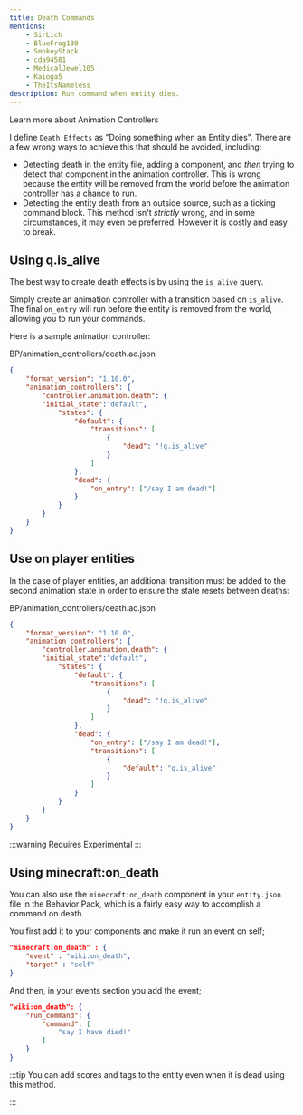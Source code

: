 ```yaml
---
title: Death Commands
mentions:
    - SirLich
    - BlueFrog130
    - SmokeyStack
    - cda94581
    - MedicalJewel105
    - Kaioga5
    - TheItsNameless
description: Run command when entity dies.
---
```


<BButton color="blue" link="animation-controllers-intro">Learn more about Animation Controllers</BButton>

I define `Death Effects` as "Doing something when an Entity dies". There are a few wrong ways to achieve this that should be avoided, including:

-   Detecting death in the entity file, adding a component, and _then_ trying to detect that component in the animation controller. This is wrong because the entity will be removed from the world before the animation controller has a chance to run.
-   Detecting the entity death from an outside source, such as a ticking command block. This method isn't _strictly_ wrong, and in some circumstances, it may even be preferred. However it is costly and easy to break.

## Using q.is_alive

The best way to create death effects is by using the `is_alive` query.

Simply create an animation controller with a transition based on `is_alive`. The final `on_entry` will run before the entity is removed from the world, allowing you to run your commands.

Here is a sample animation controller:

<CodeHeader>BP/animation_controllers/death.ac.json</CodeHeader>

```json
{
	"format_version": "1.10.0",
	"animation_controllers": {
		"controller.animation.death": {
		"initial_state":"default",
			"states": {
				"default": {
					"transitions": [
						{
							"dead": "!q.is_alive"
						}
					]
				},
				"dead": {
					"on_entry": ["/say I am dead!"]
				}
			}
		}
	}
}
```

## Use on player entities

In the case of player entities, an additional transition must be added to the second animation state in order to ensure the state resets between deaths:

<CodeHeader>BP/animation_controllers/death.ac.json</CodeHeader>

```json
{
	"format_version": "1.10.0",
	"animation_controllers": {
		"controller.animation.death": {
		"initial_state":"default",
			"states": {
				"default": {
					"transitions": [
						{
							"dead": "!q.is_alive"
						}
					]
				},
				"dead": {
					"on_entry": ["/say I am dead!"],
					"transitions": [
						{
							"default": "q.is_alive"
						}
					]
				}
			}
		}
	}
}
```

:::warning
Requires Experimental
:::

## Using minecraft:on_death

You can also use the `minecraft:on_death` component in your `entity.json` file in the Behavior Pack, which is a fairly easy way to accomplish a command on death.

You first add it to your components and make it run an event on self;
```json
"minecraft:on_death" : {
	"event" : "wiki:on_death",
	"target" : "self"
}
```

And then, in your events section you add the event;

```json
"wiki:on_death": {
	"run_command": {
		"command": [
			"say I have died!"
		]
	}
}
```

:::tip
You can add scores and tags to the entity even when it is dead using this method.

:::
